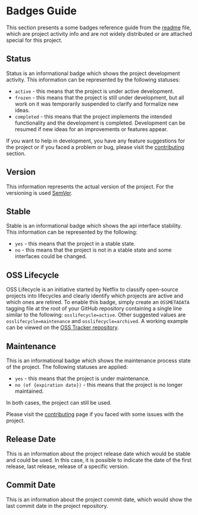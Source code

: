# Badges Guide

This section presents a some badges reference guide from the [readme](README.md) file, which are project activity info and are not widely distributed or are attached special for this project.

## Status

Status is an informational badge which shows the project development activity. This information can be represented by the following statuses:

- `active` - this means that the project is under active development.
- `frozen` - this means that the project is still under development, but all work on it was temporarily suspended to clarify and formalize new ideas.
- `completed` - this means that the project implements the intended functionality and the development is completed. Development can be resumed if new ideas for an improvements or features appear.

If you want to help in development, you have any feature suggestions for the project or if you faced a problem or bug, please visit the [contributing](CONTRIBUTING.md) section.

## Version

This information represents the actual version of the project. For the versioning is used [SemVer](http://semver.org/).

## Stable

Stable is an informational badge which shows the api interface stability. This information can be represented by the following:

- `yes` - this means that the project in a stable state.
- `no` - this means that the project is not in a stable state and some interfaces could be changed.

## OSS Lifecycle

OSS Lifecycle is an initiative started by Netflix to classify open-source projects into lifecycles  and clearly identify which projects are active and which ones are retired. To enable this badge,  simply create an `OSSMETADATA` tagging file at the root of your GitHub repository containing a  single line similar to the following: `osslifecycle=active`. Other suggested values are  `osslifecycle=maintenance` and `osslifecycle=archived`. A working example  can be viewed on the [OSS Tracker repository](https://github.com/Netflix/osstracker).

## Maintenance

This is an informational badge which shows the maintenance process state of the project. The following statuses are applied:

- `yes` - this means that the project is under maintenance.
- `no (of {expiration date})` - this means that the project is no longer maintained.

In both cases, the project can still be used.

Please visit the [contributing](CONTRIBUTING.md) page if you faced with some issues with the project.

## Release Date

This is an information about the project release date which would be stable and could be used. In this case, it is possible to indicate the date of the first release, last release, release of a specific version.

## Commit Date

This is an information about the project commit date, which would show the last commit date in the project repository.